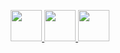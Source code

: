 <p align="center">
  <a href="https://twitter.com/Sejan__Mahmud" target="_blank">
    <img src="https://upload.wikimedia.org/wikipedia/commons/6/60/X_logo_2023.svg" width="50" height="50"/>
  </a>
  <a href="https://www.reddit.com/user/Sejan__Mahmud" target="_blank">
    <img src="https://upload.wikimedia.org/wikipedia/commons/5/58/Reddit_logo_new.svg" width="50" height="50"/>
  </a>
  <a href="https://www.tumblr.com/blog/view/sejanmahmud" target="_blank">
    <img src="https://upload.wikimedia.org/wikipedia/commons/f/fb/Tumblr_logo.svg" width="50" height="50"/>
  </a>
</p>
